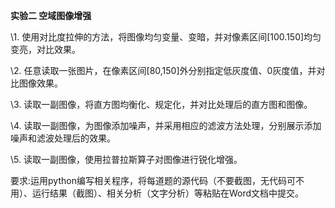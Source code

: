 **实验二 空域图像增强**

 

\1.   使用对比度拉伸的方法，将图像均匀变量、变暗，并对像素区间[100.150]均匀变亮，对比效果。

 

\2.   任意读取一张图片，在像素区间[80,150]外分别指定低灰度值、0灰度值，并对比图像效果。

 

\3.   读取一副图像，将直方图均衡化、规定化，并对比处理后的直方图和图像。

 

\4.   读取一副图像，为图像添加噪声，并采用相应的滤波方法处理，分别展示添加噪声和滤波处理后的效果。

 

\5.   读取一副图像，使用拉普拉斯算子对图像进行锐化增强。

 

 

要求:运用python编写相关程序，将每道题的源代码（不要截图，无代码可不用）、运行结果（截图）、相关分析（文字分析）等粘贴在Word文档中提交。

 